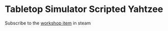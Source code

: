 # Tabletop Simulator Scripted Yahtzee
Subscribe to the [workshop item](https://steamcommunity.com/sharedfiles/filedetails/?id=2071922761) in steam
